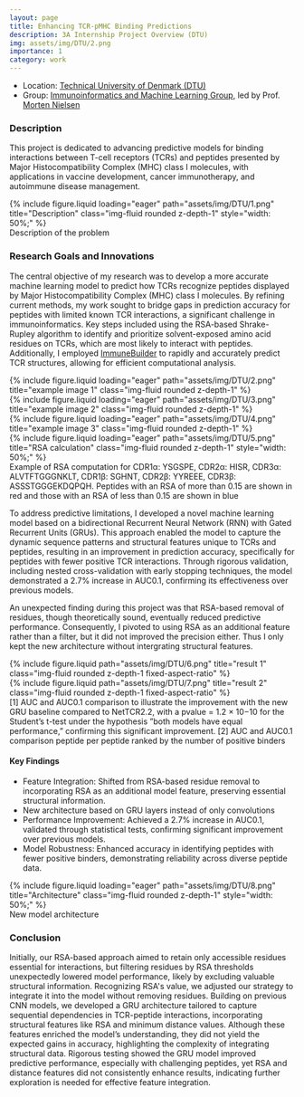 ```yaml
---
layout: page
title: Enhancing TCR-pMHC Binding Predictions
description: 3A Internship Project Overview (DTU)
img: assets/img/DTU/2.png
importance: 1
category: work
---
```


* Location: [Technical University of Denmark (DTU)](https://www.dtu.dk/english)
* Group: [Immunoinformatics and Machine Learning Group](https://orbit.dtu.dk/en/organisations/immunoinformatics-and-machine-learning), led by Prof. [Morten Nielsen](https://scholar.google.com/citations?user=ahkeJGgAAAAJ&hl=en)

### Description
This project is dedicated to advancing predictive models for binding interactions between T-cell receptors (TCRs) and peptides presented by Major Histocompatibility Complex (MHC) class I molecules, with applications in vaccine development, cancer immunotherapy, and autoimmune disease management.

<div class="row">
    <div class="col-sm mt-3 mt-md-0">
        {% include figure.liquid loading="eager" path="assets/img/DTU/1.png" title="Description" class="img-fluid rounded z-depth-1" style="width: 50%;" %}
    </div>
</div>
<div class="caption">
    Description of the problem
</div>

### Research Goals and Innovations

The central objective of my research was to develop a more accurate machine learning model to predict how TCRs recognize peptides displayed by Major Histocompatibility Complex (MHC) class I molecules. By refining current methods, my work sought to bridge gaps in prediction accuracy for peptides with limited known TCR interactions, a significant challenge in immunoinformatics. Key steps included using the RSA-based Shrake-Rupley algorithm to identify and prioritize solvent-exposed amino acid residues on TCRs, which are most likely to interact with peptides. Additionally, I employed [ImmuneBuilder](https://www.nature.com/articles/s42003-023-04927-7) to rapidly and accurately predict TCR structures, allowing for efficient computational analysis.

<div class="row">
    <div class="col-sm mt-3 mt-md-0">
        {% include figure.liquid loading="eager" path="assets/img/DTU/2.png" title="example image 1" class="img-fluid rounded z-depth-1" %}
    </div>
    <div class="col-sm mt-3 mt-md-0">
        {% include figure.liquid loading="eager" path="assets/img/DTU/3.png" title="example image 2" class="img-fluid rounded z-depth-1" %}
    </div>
    <div class="col-sm mt-3 mt-md-0">
        {% include figure.liquid loading="eager" path="assets/img/DTU/4.png" title="example image 3" class="img-fluid rounded z-depth-1" %}
    </div>
</div>

<div class="row">
    <div class="col-sm mt-3 mt-md-0">
        {% include figure.liquid loading="eager" path="assets/img/DTU/5.png" title="RSA calculation" class="img-fluid rounded z-depth-1" style="width: 50%;" %}
    </div>
</div>
<div class="caption">
    Example of RSA computation for CDR1α: YSGSPE, CDR2α: HISR, CDR3α: ALVTFTGGGNKLT, CDR1β: SGHNT, CDR2β: YYREEE, CDR3β: ASSSTGGGEKDQPQH. Peptides with an RSA of more than 0.15 are shown in red and those with an RSA of less than 0.15 are shown in blue
</div>

To address predictive limitations, I developed a novel machine learning model based on a bidirectional Recurrent Neural Network (RNN) with Gated Recurrent Units (GRUs). This approach enabled the model to capture the dynamic sequence patterns and structural features unique to TCRs and peptides, resulting in an improvement in prediction accuracy, specifically for peptides with fewer positive TCR interactions. Through rigorous validation, including nested cross-validation with early stopping techniques, the model demonstrated a 2.7% increase in AUC0.1, confirming its effectiveness over previous models.

An unexpected finding during this project was that RSA-based removal of residues, though theoretically sound, eventually reduced predictive performance. Consequently, I pivoted to using RSA as an additional feature rather than a filter, but it did not improved the precision either. Thus I only kept the new architecture without intergrating structural features.

<div class="row justify-content-sm-center">
    <div class="col-sm-6 mt-3 mt-md-0">
        {% include figure.liquid path="assets/img/DTU/6.png" title="result 1" class="img-fluid rounded z-depth-1 fixed-aspect-ratio" %}
    </div>
    <div class="col-sm-6 mt-3 mt-md-0">
        {% include figure.liquid path="assets/img/DTU/7.png" title="result 2" class="img-fluid rounded z-depth-1 fixed-aspect-ratio" %}
    </div>
</div>
<div class="caption">
    [1] AUC and AUC0.1 comparison to illustrate the improvement with the new GRU baseline compared to NetTCR2.2, with a pvalue = 1.2 × 10−10 for the Student’s t-test under the hypothesis ”both models have equal performance,” confirming this significant improvement. [2] AUC and AUC0.1 comparison peptide per peptide ranked by the number of positive binders
</div>

#### Key Findings

- Feature Integration: Shifted from RSA-based residue removal to incorporating RSA as an additional model feature, preserving essential structural information.
- New architecture based on GRU layers instead of only convolutions
- Performance Improvement: Achieved a 2.7% increase in AUC0.1, validated through statistical tests, confirming significant improvement over previous models.
- Model Robustness: Enhanced accuracy in identifying peptides with fewer positive binders, demonstrating reliability across diverse peptide data.

<div class="row">
    <div class="col-sm mt-3 mt-md-0">
        {% include figure.liquid loading="eager" path="assets/img/DTU/8.png" title="Architecture" class="img-fluid rounded z-depth-1" style="width: 50%;" %}
    </div>
</div>
<div class="caption">
    New model architecture
</div>

### Conclusion

Initially, our RSA-based approach aimed to retain only accessible residues essential for interactions, but filtering residues by RSA thresholds unexpectedly lowered model performance, likely by excluding valuable structural information. Recognizing RSA's value, we adjusted our strategy to integrate it into the model without removing residues. Building on previous CNN models, we developed a GRU architecture tailored to capture sequential dependencies in TCR-peptide interactions, incorporating structural features like RSA and minimum distance values. Although these features enriched the model’s understanding, they did not yield the expected gains in accuracy, highlighting the complexity of integrating structural data. Rigorous testing showed the GRU model improved predictive performance, especially with challenging peptides, yet RSA and distance features did not consistently enhance results, indicating further exploration is needed for effective feature integration.
